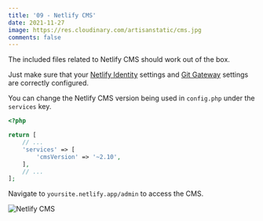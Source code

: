 ```yaml
---
title: '09 - Netlify CMS'
date: 2021-11-27
image: https://res.cloudinary.com/artisanstatic/cms.jpg
comments: false
---
```

The included files related to Netlify CMS should work out of the box.

Just make sure that your [Netlify Identity](https://docs.netlify.com/visitor-access/identity) settings and [Git Gateway](https://docs.netlify.com/visitor-access/git-gateway) settings are correctly configured.

You can change the Netlify CMS version being used in `config.php` under the `services` key.

```php
<?php

return [
    // ...
    'services' => [
        'cmsVersion' => '~2.10',
    ],
    // ...
];
```

Navigate to `yoursite.netlify.app/admin` to access the CMS.

![Netlify CMS](https://res.cloudinary.com/artisanstatic/netlify-cms.png)
